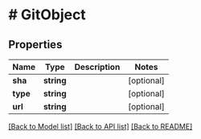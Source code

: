 # # GitObject

## Properties

Name | Type | Description | Notes
------------ | ------------- | ------------- | -------------
**sha** | **string** |  | [optional]
**type** | **string** |  | [optional]
**url** | **string** |  | [optional]

[[Back to Model list]](../../README.md#models) [[Back to API list]](../../README.md#endpoints) [[Back to README]](../../README.md)
